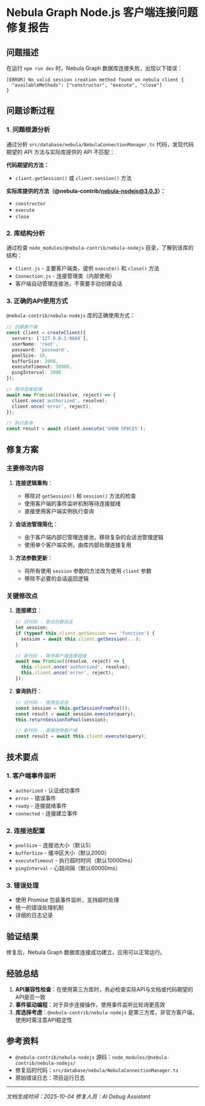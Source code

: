 # Nebula Graph Node.js 客户端连接问题修复报告

## 问题描述

在运行 `npm run dev` 时，Nebula Graph 数据库连接失败，出现以下错误：

```
[ERROR] No valid session creation method found on nebula client {
  "availableMethods": ["constructor", "execute", "close"]
}
```

## 问题诊断过程

### 1. 问题根源分析

通过分析 `src/database/nebula/NebulaConnectionManager.ts` 代码，发现代码期望的 API 方法与实际库提供的 API 不匹配：

**代码期望的方法：**
- `client.getSession()` 或 `client.session()` 方法

**实际库提供的方法（@nebula-contrib/nebula-nodejs@3.0.3）：**
- `constructor`
- `execute`
- `close`

### 2. 库结构分析

通过检查 `node_modules/@nebula-contrib/nebula-nodejs` 目录，了解到该库的结构：

- `Client.js` - 主要客户端类，提供 `execute()` 和 `close()` 方法
- `Connection.js` - 连接管理类（内部使用）
- 客户端自动管理连接池，不需要手动创建会话

### 3. 正确的API使用方式

`@nebula-contrib/nebula-nodejs` 库的正确使用方式：

```typescript
// 创建客户端
const client = createClient({
  servers: ['127.0.0.1:9669'],
  userName: 'root',
  password: 'password',
  poolSize: 10,
  bufferSize: 2000,
  executeTimeout: 30000,
  pingInterval: 3000
});

// 等待连接就绪
await new Promise((resolve, reject) => {
  client.once('authorized', resolve);
  client.once('error', reject);
});

// 执行查询
const result = await client.execute('SHOW SPACES');
```

## 修复方案

### 主要修改内容

1. **连接逻辑重构**：
   - 移除对 `getSession()` 和 `session()` 方法的检查
   - 使用客户端的事件监听机制等待连接就绪
   - 直接使用客户端实例执行查询

2. **会话池管理简化**：
   - 由于客户端内部已管理连接池，移除复杂的会话池管理逻辑
   - 使用单个客户端实例，由库内部处理连接复用

3. **方法参数更新**：
   - 将所有使用 `session` 参数的方法改为使用 `client` 参数
   - 移除不必要的会话返回逻辑

### 关键修改点

1. **连接建立**：
   ```typescript
   // 旧代码 - 尝试创建会话
   let session;
   if (typeof this.client.getSession === 'function') {
     session = await this.client.getSession(...);
   }
   
   // 新代码 - 等待客户端连接就绪
   await new Promise((resolve, reject) => {
     this.client.once('authorized', resolve);
     this.client.once('error', reject);
   });
   ```

2. **查询执行**：
   ```typescript
   // 旧代码 - 使用会话池
   const session = this.getSessionFromPool();
   const result = await session.execute(query);
   this.returnSessionToPool(session);
   
   // 新代码 - 直接使用客户端
   const result = await this.client.execute(query);
   ```

## 技术要点

### 1. 客户端事件监听

- `authorized` - 认证成功事件
- `error` - 错误事件
- `ready` - 连接就绪事件
- `connected` - 连接建立事件

### 2. 连接池配置

- `poolSize` - 连接池大小（默认5）
- `bufferSize` - 缓冲区大小（默认2000）
- `executeTimeout` - 执行超时时间（默认10000ms）
- `pingInterval` - 心跳间隔（默认60000ms）

### 3. 错误处理

- 使用 Promise 包装事件监听，支持超时处理
- 统一的错误处理机制
- 详细的日志记录

## 验证结果

修复后，Nebula Graph 数据库连接成功建立，应用可以正常运行。

## 经验总结

1. **API兼容性检查**：在使用第三方库时，务必检查实际API与文档或代码期望的API是否一致
2. **事件驱动编程**：对于异步连接操作，使用事件监听比轮询更高效
3. **库选择考虑**：`@nebula-contrib/nebula-nodejs` 是第三方库，非官方客户端，使用时需注意API稳定性

## 参考资料

- `@nebula-contrib/nebula-nodejs` 源码：`node_modules/@nebula-contrib/nebula-nodejs/`
- 修复后的代码：`src/database/nebula/NebulaConnectionManager.ts`
- 原始错误日志：项目运行日志

---
*文档生成时间：2025-10-04*
*修复人员：AI Debug Assistant*